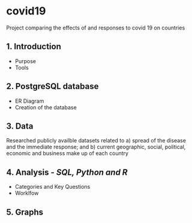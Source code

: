 # covid19
Project comparing the effects of and responses to covid 19 on countries 


## 1. Introduction
   - Purpose
   - Tools
   
## 2. PostgreSQL database
   - ER Diagram
   - Creation of the database

## 3. Data
Researched publicly availble datasets related to a) spread of the disease and the immediate response; and b) current geographic, social, political, economic and business make up of each country

## 4. Analysis - *SQL, Python and R*
   - Categories and Key Questions
   - Worklfow

## 5. Graphs
